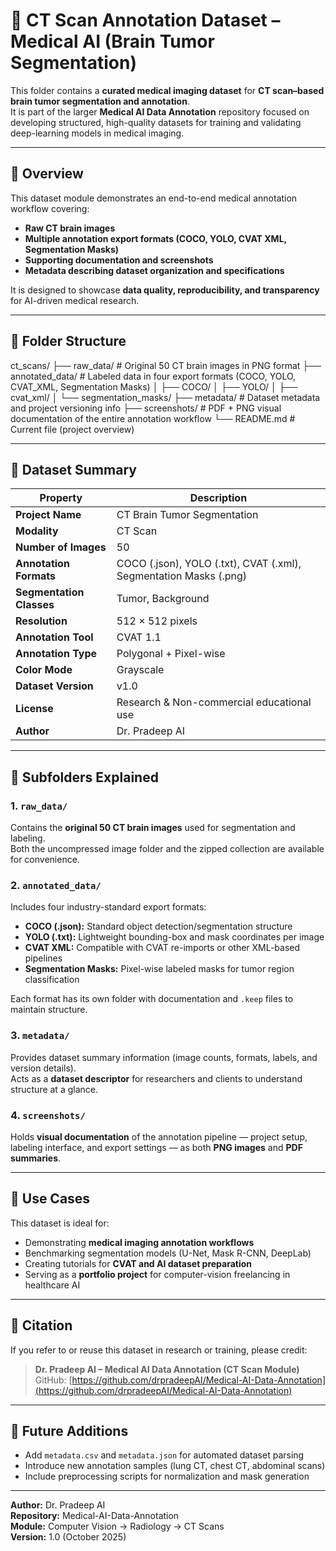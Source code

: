# 🧠 CT Scan Annotation Dataset – Medical AI (Brain Tumor Segmentation)

This folder contains a **curated medical imaging dataset** for **CT scan–based brain tumor segmentation and annotation**.  
It is part of the larger **Medical AI Data Annotation** repository focused on developing structured, high-quality datasets for training and validating deep-learning models in medical imaging.

---

## 📘 Overview
This dataset module demonstrates an end-to-end medical annotation workflow covering:
- **Raw CT brain images**
- **Multiple annotation export formats (COCO, YOLO, CVAT XML, Segmentation Masks)**
- **Supporting documentation and screenshots**
- **Metadata describing dataset organization and specifications**

It is designed to showcase **data quality, reproducibility, and transparency** for AI-driven medical research.

---

## 🧩 Folder Structure

ct_scans/
├── raw_data/ # Original 50 CT brain images in PNG format
├── annotated_data/ # Labeled data in four export formats (COCO, YOLO, CVAT_XML, Segmentation Masks)
│ ├── COCO/
│ ├── YOLO/
│ ├── cvat_xml/
│ └── segmentation_masks/
├── metadata/ # Dataset metadata and project versioning info
├── screenshots/ # PDF + PNG visual documentation of the entire annotation workflow
└── README.md # Current file (project overview)

---

## 🧬 Dataset Summary

| Property | Description |
|-----------|-------------|
| **Project Name** | CT Brain Tumor Segmentation |
| **Modality** | CT Scan |
| **Number of Images** | 50 |
| **Annotation Formats** | COCO (.json), YOLO (.txt), CVAT (.xml), Segmentation Masks (.png) |
| **Segmentation Classes** | Tumor, Background |
| **Resolution** | 512 × 512 pixels |
| **Annotation Tool** | CVAT 1.1 |
| **Annotation Type** | Polygonal + Pixel-wise |
| **Color Mode** | Grayscale |
| **Dataset Version** | v1.0 |
| **License** | Research & Non-commercial educational use |
| **Author** | Dr. Pradeep AI |

---

## 📂 Subfolders Explained

### 1. `raw_data/`
Contains the **original 50 CT brain images** used for segmentation and labeling.  
Both the uncompressed image folder and the zipped collection are available for convenience.

### 2. `annotated_data/`
Includes four industry-standard export formats:
- **COCO (.json):** Standard object detection/segmentation structure  
- **YOLO (.txt):** Lightweight bounding-box and mask coordinates per image  
- **CVAT XML:** Compatible with CVAT re-imports or other XML-based pipelines  
- **Segmentation Masks:** Pixel-wise labeled masks for tumor region classification  

Each format has its own folder with documentation and `.keep` files to maintain structure.

### 3. `metadata/`
Provides dataset summary information (image counts, formats, labels, and version details).  
Acts as a **dataset descriptor** for researchers and clients to understand structure at a glance.

### 4. `screenshots/`
Holds **visual documentation** of the annotation pipeline — project setup, labeling interface, and export settings — as both **PNG images** and **PDF summaries**.

---

## 🧠 Use Cases
This dataset is ideal for:
- Demonstrating **medical imaging annotation workflows**
- Benchmarking segmentation models (U-Net, Mask R-CNN, DeepLab)
- Creating tutorials for **CVAT and AI dataset preparation**
- Serving as a **portfolio project** for computer-vision freelancing in healthcare AI

---

## 🧾 Citation
If you refer to or reuse this dataset in research or training, please credit:

> **Dr. Pradeep AI – Medical AI Data Annotation (CT Scan Module)**  
> GitHub: [https://github.com/drpradeepAI/Medical-AI-Data-Annotation](https://github.com/drpradeepAI/Medical-AI-Data-Annotation)

---

## 🧩 Future Additions
- Add `metadata.csv` and `metadata.json` for automated dataset parsing  
- Introduce new annotation samples (lung CT, chest CT, abdominal scans)  
- Include preprocessing scripts for normalization and mask generation  

---

**Author:** Dr. Pradeep AI  
**Repository:** Medical-AI-Data-Annotation  
**Module:** Computer Vision → Radiology → CT Scans  
**Version:** 1.0 (October 2025)
